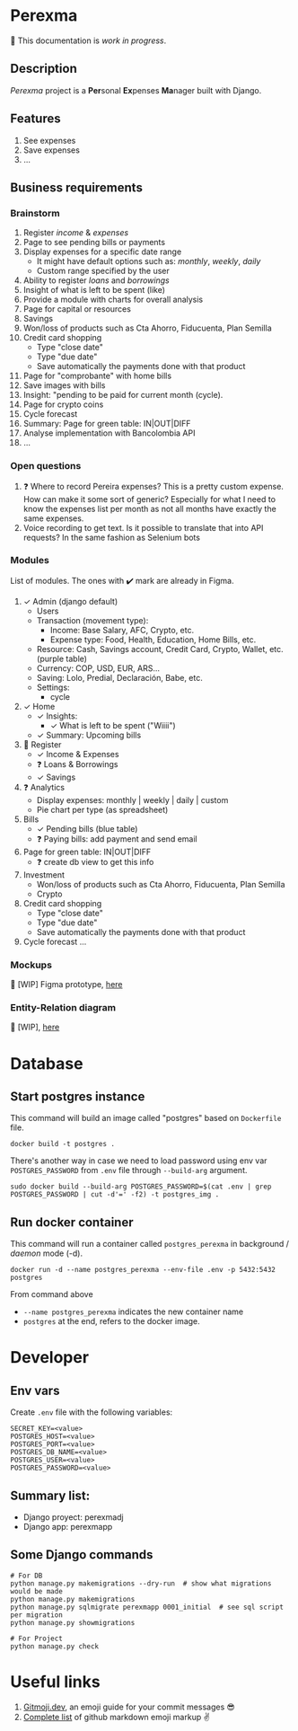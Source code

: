 # Perexma
:construction: This documentation is _work in progress_.

## Description
_Perexma_ project is a **Per**sonal **Ex**penses **Ma**nager built with Django.

## Features
1. See expenses
1. Save expenses
1. ...

## Business requirements
### Brainstorm
1. Register _income_ & _expenses_
1. Page to see pending bills or payments
1. Display expenses for a specific date range
    - It might have default options such as: _monthly_, _weekly_, _daily_
    - Custom range specified by the user
1. Ability to register _loans_ and _borrowings_
1. Insight of what is left to be spent (like)
1. Provide a module with charts for overall analysis
1. Page for capital or resources
1. Savings
1. Won/loss of products such as Cta Ahorro, Fiducuenta, Plan Semilla
1. Credit card shopping
    - Type "close date"
    - Type "due date"
    - Save automatically the payments done with that product
1. Page for "comprobante" with home bills
1. Save images with bills
1. Insight: "pending to be paid for current month (cycle).
1. Page for crypto coins
1. Cycle forecast
1. Summary: Page for green table: IN|OUT|DIFF
1. Analyse implementation with Bancolombia API
1. ...


### Open questions
1. :question: Where to record Pereira expenses? This is a pretty custom expense. How can make it some sort of generic? Especially for what I need to know the expenses list per month as not all months have exactly the same expenses.
1. Voice recording to get text. Is it possible to translate that into API requests? In the same fashion as Selenium bots

### Modules
List of modules. The ones with :heavy_check_mark: mark are already in Figma.
1. ✓ Admin (django default)
    + Users
    + Transaction (movement type):
        - Income: Base Salary, AFC, Crypto, etc.
        - Expense type: Food, Health, Education, Home Bills, etc. 
    + Resource: Cash, Savings account, Credit Card, Crypto, Wallet, etc. (purple table)
    + Currency: COP, USD, EUR, ARS...
    - Saving: Lolo, Predial, Declaración, Babe, etc.
    + Settings:
        - cycle
1. ✓ Home
    + ✓ Insights: 
        - ✓ What is left to be spent ("Wiiii")
    + ✓ Summary: Upcoming bills
1. :wrench: Register
    + ✓ Income & Expenses
    + :question: Loans & Borrowings
    + ✓ Savings
1. :question: Analytics
    + Display expenses: monthly | weekly | daily | custom
    + Pie chart per type (as spreadsheet)
1. Bills
    + ✓ Pending bills (blue table)
    + :question: Paying bills: add payment and send email
1. Page for green table: IN|OUT|DIFF
    + :question: create db view to get this info
1. Investment
    + Won/loss of products such as Cta Ahorro, Fiducuenta, Plan Semilla
    + Crypto
1. Credit card shopping
    - Type "close date"
    - Type "due date"
    - Save automatically the payments done with that product
1. Cycle forecast
...

### Mockups
:art: [WIP] Figma prototype, [here](https://www.figma.com/proto/jpNcJYN0gp24hvZocYYDtg/Perexma?node-id=3-4&scaling=scale-down&page-id=0%3A1)


### Entity-Relation diagram
:art: [WIP], [here](https://lucid.app/lucidchart/360d6741-911d-4a84-b0be-ecbaf6025a53/edit?viewport_loc=569%2C340%2C1696%2C840%2C0_0&invitationId=inv_092a0e6b-3605-4f66-b7a1-b117aba9af66)


# Database

## Start postgres instance

This command will build an image called "postgres" based on `Dockerfile` file.
```
docker build -t postgres .
```

There's another way in case we need to load password using env var `POSTGRES_PASSWORD` from `.env` file through `--build-arg` argument.
```
sudo docker build --build-arg POSTGRES_PASSWORD=$(cat .env | grep POSTGRES_PASSWORD | cut -d'=' -f2) -t postgres_img .
```

## Run docker container

This command will run a container called `postgres_perexma` in background / _daemon_ mode (-d). 
```
docker run -d --name postgres_perexma --env-file .env -p 5432:5432 postgres
```
From command above
- `--name postgres_perexma` indicates the new container name
- `postgres` at the end, refers to the docker image.


# Developer
## Env vars
Create `.env` file with the following variables:
```
SECRET_KEY=<value>
POSTGRES_HOST=<value>
POSTGRES_PORT=<value>
POSTGRES_DB_NAME=<value>
POSTGRES_USER=<value>
POSTGRES_PASSWORD=<value>
```
## Summary list:
- Django proyect: perexmadj
- Django app: perexmapp

## Some Django commands
```
# For DB
python manage.py makemigrations --dry-run  # show what migrations would be made
python manage.py makemigrations
python manage.py sqlmigrate perexmapp 0001_initial  # see sql script per migration
python manage.py showmigrations

# For Project
python manage.py check
```

# Useful links
1. [Gitmoji.dev](https://gitmoji.dev/), an emoji guide for your commit messages :sunglasses:
2. [Complete list](https://gist.github.com/rxaviers/7360908) of github markdown emoji markup :v:
